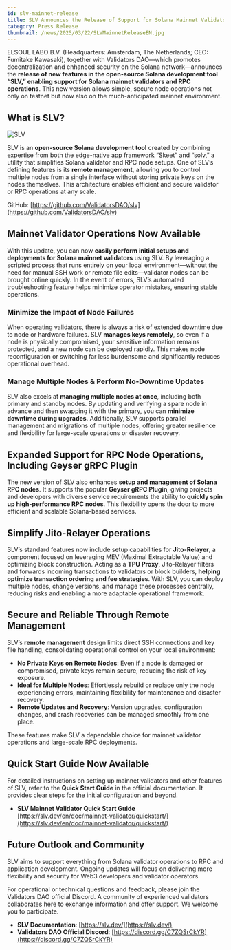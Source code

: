 ```yaml
---
id: slv-mainnet-release
title: SLV Announces the Release of Support for Solana Mainnet Validators and RPC Operations
category: Press Release
thumbnail: /news/2025/03/22/SLVMainnetReleaseEN.jpg
---
```


ELSOUL LABO B.V. (Headquarters: Amsterdam, The Netherlands; CEO: Fumitake Kawasaki), together with Validators DAO—which promotes decentralization and enhanced security on the Solana network—announces the **release of new features in the open-source Solana development tool “SLV,” enabling support for Solana mainnet validators and RPC operations**. This new version allows simple, secure node operations not only on testnet but now also on the much-anticipated mainnet environment.

## What is SLV?

![SLV](/news/2025/03/22/SLV.jpg)

SLV is an **open-source Solana development tool** created by combining expertise from both the edge-native app framework “Skeet” and “solv,” a utility that simplifies Solana validator and RPC node setups. One of SLV’s defining features is its **remote management**, allowing you to control multiple nodes from a single interface without storing private keys on the nodes themselves. This architecture enables efficient and secure validator or RPC operations at any scale.

GitHub: [https://github.com/ValidatorsDAO/slv](https://github.com/ValidatorsDAO/slv)

## Mainnet Validator Operations Now Available

With this update, you can now **easily perform initial setups and deployments for Solana mainnet validators** using SLV. By leveraging a scripted process that runs entirely on your local environment—without the need for manual SSH work or remote file edits—validator nodes can be brought online quickly. In the event of errors, SLV’s automated troubleshooting feature helps minimize operator mistakes, ensuring stable operations.

### Minimize the Impact of Node Failures

When operating validators, there is always a risk of extended downtime due to node or hardware failures. SLV **manages keys remotely**, so even if a node is physically compromised, your sensitive information remains protected, and a new node can be deployed rapidly. This makes node reconfiguration or switching far less burdensome and significantly reduces operational overhead.

### Manage Multiple Nodes & Perform No-Downtime Updates

SLV also excels at **managing multiple nodes at once**, including both primary and standby nodes. By updating and verifying a spare node in advance and then swapping it with the primary, you can **minimize downtime during upgrades**. Additionally, SLV supports parallel management and migrations of multiple nodes, offering greater resilience and flexibility for large-scale operations or disaster recovery.

## Expanded Support for RPC Node Operations, Including Geyser gRPC Plugin

The new version of SLV also enhances **setup and management of Solana RPC nodes**. It supports the popular **Geyser gRPC Plugin**, giving projects and developers with diverse service requirements the ability to **quickly spin up high-performance RPC nodes**. This flexibility opens the door to more efficient and scalable Solana-based services.

## Simplify Jito-Relayer Operations

SLV’s standard features now include setup capabilities for **Jito-Relayer**, a component focused on leveraging MEV (Maximal Extractable Value) and optimizing block construction. Acting as a **TPU Proxy**, Jito-Relayer filters and forwards incoming transactions to validators or block builders, **helping optimize transaction ordering and fee strategies**. With SLV, you can deploy multiple nodes, change versions, and manage these processes centrally, reducing risks and enabling a more adaptable operational framework.

## Secure and Reliable Through Remote Management

SLV’s **remote management** design limits direct SSH connections and key file handling, consolidating operational control on your local environment:

- **No Private Keys on Remote Nodes**: Even if a node is damaged or compromised, private keys remain secure, reducing the risk of key exposure.
- **Ideal for Multiple Nodes**: Effortlessly rebuild or replace only the node experiencing errors, maintaining flexibility for maintenance and disaster recovery.
- **Remote Updates and Recovery**: Version upgrades, configuration changes, and crash recoveries can be managed smoothly from one place.

These features make SLV a dependable choice for mainnet validator operations and large-scale RPC deployments.

## Quick Start Guide Now Available

For detailed instructions on setting up mainnet validators and other features of SLV, refer to the **Quick Start Guide** in the official documentation. It provides clear steps for the initial configuration and beyond.

- **SLV Mainnet Validator Quick Start Guide**  
  [https://slv.dev/en/doc/mainnet-validator/quickstart/](https://slv.dev/en/doc/mainnet-validator/quickstart/)

## Future Outlook and Community

SLV aims to support everything from Solana validator operations to RPC and application development. Ongoing updates will focus on delivering more flexibility and security for Web3 developers and validator operators.

For operational or technical questions and feedback, please join the Validators DAO official Discord. A community of experienced validators collaborates here to exchange information and offer support. We welcome you to participate.

- **SLV Documentation**: [https://slv.dev/](https://slv.dev/)
- **Validators DAO Official Discord**: [https://discord.gg/C7ZQSrCkYR](https://discord.gg/C7ZQSrCkYR)
